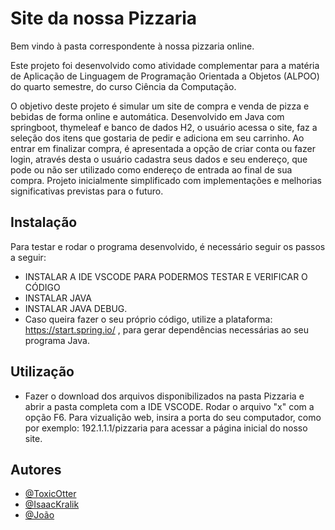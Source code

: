 # Site da nossa Pizzaria

Bem vindo à pasta correspondente à nossa pizzaria online.

Este projeto foi desenvolvido como atividade complementar para a matéria de Aplicação de Linguagem de Programação Orientada a Objetos (ALPOO)
do quarto semestre, do curso Ciência da Computação.

O objetivo deste projeto é simular um site de compra e venda de pizza e bebidas de forma online e automática.
Desenvolvido em Java com springboot, thymeleaf e banco de dados H2, o usuário acessa o site, faz a seleção dos itens que gostaria de pedir e adiciona em seu carrinho. Ao entrar em finalizar compra, é apresentada a opção de criar conta ou fazer login, através desta o usuário cadastra seus dados e seu endereço, que pode ou não ser utilizado como endereço de entrada ao final de sua compra.
Projeto inicialmente simplificado com implementações e melhorias significativas previstas para o futuro. 

## Instalação
Para testar e rodar o programa desenvolvido, é necessário seguir os passos a seguir:
- INSTALAR A IDE VSCODE PARA PODERMOS TESTAR E VERIFICAR O CÓDIGO 
- INSTALAR JAVA
- INSTALAR JAVA DEBUG.
- Caso queira fazer o seu próprio código, utilize a plataforma: https://start.spring.io/ , para gerar dependências necessárias ao seu programa Java. 

## Utilização
- Fazer o download dos arquivos disponibilizados na pasta Pizzaria e abrir a pasta completa com a IDE VSCODE. Rodar o arquivo "x" com a opção F6. Para vizualição web, insira a porta do seu computador, como por exemplo: 192.1.1.1/pizzaria para acessar a página inicial do nosso site. 

## Autores
- [@ToxicOtter](https://github.com/ToxicOtter)
- [@IsaacKralik](https://github.com/IsaacKralik)
- [@João](https://www.linkedin.com/in/joão-cardoso-769a531b9/)